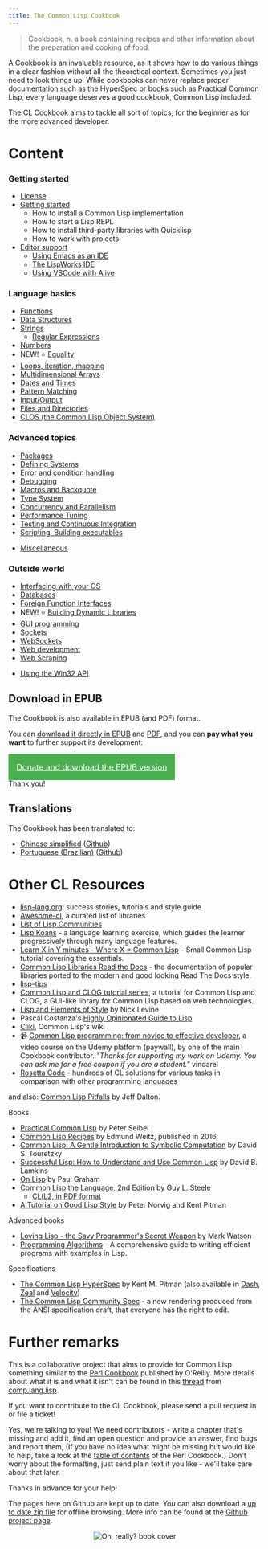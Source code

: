 ```yaml
---
title: The Common Lisp Cookbook
---
```


> Cookbook, n.
> a book containing recipes and other information about the preparation and cooking of food.

A Cookbook is an invaluable resource, as it shows how to do various things in a clear fashion without all the theoretical context. Sometimes you just need to look things up. While cookbooks can never replace proper documentation such as the HyperSpec or books such as Practical Common Lisp, every language deserves a good cookbook, Common Lisp included.

The CL Cookbook aims to tackle all sort of topics, for the beginner as for the more advanced developer.


# Content

### Getting started

* [License](license.html)
* [Getting started](getting-started.html)
  * How to install a Common Lisp implementation
  * How to start a Lisp REPL
  * How to install third-party libraries with Quicklisp
  * How to work with projects
* [Editor support](editor-support.html)
  * [Using Emacs as an IDE](emacs-ide.html)
  * [The LispWorks IDE](lispworks.html)
  * [Using VSCode with Alive](vscode-alive.html)

### Language basics

<p id="two-cols"></p>

* [Functions](functions.html)
* [Data Structures](data-structures.html)
* [Strings](strings.html)
  + [Regular Expressions](regexp.html)
* [Numbers](numbers.html)
* NEW! ⭐ [Equality](equality.html)
* [Loops, iteration, mapping](iteration.html)
* [Multidimensional Arrays](arrays.html)
* [Dates and Times](dates_and_times.html)
* [Pattern Matching](pattern_matching.html)
* [Input/Output](io.html)
* [Files and Directories](files.html)
* [CLOS (the Common Lisp Object System)](clos.html)

### Advanced topics

<p id="two-cols"></p>

* [Packages](packages.html)
* [Defining Systems](systems.html)
* [Error and condition handling](error_handling.html)
* [Debugging](debugging.html)
* [Macros and Backquote](macros.html)
* [Type System](type.html)
* [Concurrency and Parallelism](process.html)
* [Performance Tuning](performance.html)
* [Testing and Continuous Integration](testing.html)
* [Scripting. Building executables](scripting.html)
<!-- epub-exclude-start -->
* [Miscellaneous](misc.html)
<!-- epub-exclude-end -->

### Outside world

<p id="two-cols"></p>

* [Interfacing with your OS](os.html)
* [Databases](databases.html)
* [Foreign Function Interfaces](ffi.html)
* NEW! ⭐ [Building Dynamic Libraries](dynamic-libraries.html)
* [GUI programming](gui.html)
* [Sockets](sockets.html)
* [WebSockets](websockets.html)
* [Web development](web.html)
* [Web Scraping](web-scraping.html)
<!-- epub-exclude-start -->
* [Using the Win32 API](win32.html)
<!-- epub-exclude-end -->


## Download in EPUB

The Cookbook is also available in EPUB (and PDF) format.

You can [download it directly in EPUB](https://github.com/LispCookbook/cl-cookbook/releases/download/2023-12-13/common-lisp-cookbook.epub) and [PDF](https://github.com/LispCookbook/cl-cookbook/releases/download/2023-12-13/common-lisp-cookbook.pdf), and you can **pay what you want** to further support its development:


<!-- epub-exclude-start -->
<br>
<!-- epub-exclude-end -->

<a style="font-size: 16px; background-color: #4CAF50; color: white; padding: 16px; cursor: pointer;" href="https://ko-fi.com/s/01fee22a32">
  Donate and download the EPUB version
</a>

<!-- epub-exclude-start -->
<br>
<!-- epub-exclude-end -->

Thank you!


## Translations

The Cookbook has been translated to:

* [Chinese simplified](https://oneforalone.github.io/cl-cookbook-cn/#/) ([Github](https://github.com/oneforalone/cl-cookbook-cn))
* [Portuguese (Brazilian)](https://lisp.com.br/cl-cookbook/) ([Github](https://github.com/commonlispbr/cl-cookbook))

# Other CL Resources

<p id="two-cols"></p>

* [lisp-lang.org](http://lisp-lang.org/): success stories, tutorials and style guide
* [Awesome-cl](https://github.com/CodyReichert/awesome-cl), a curated list of libraries
* [List of Lisp Communities](https://github.com/CodyReichert/awesome-cl#community)
* [Lisp Koans](https://github.com/google/lisp-koans/) - a language learning exercise, which guides the learner progressively through many language features.
* [Learn X in Y minutes - Where X = Common Lisp](https://learnxinyminutes.com/docs/common-lisp/) - Small Common Lisp tutorial covering the essentials.
* [Common Lisp Libraries Read the Docs](https://common-lisp-libraries.readthedocs.io/) - the documentation of popular libraries ported to the modern and good looking Read The Docs style.
* [lisp-tips](https://github.com/lisp-tips/lisp-tips/issues/)
* [Common Lisp and CLOG tutorial series](https://github.com/rabbibotton/clog/blob/main/LEARN.md), a tutorial for Common Lisp and CLOG, a GUI-like library for Common Lisp based on web technologies.
* [Lisp and Elements of Style](http://web.archive.org/web/20190316190256/https://www.nicklevine.org/declarative/lectures/) by Nick Levine
* Pascal Costanza's [Highly Opinionated Guide to Lisp](http://www.p-cos.net/lisp/guide.html)
* [Cliki](http://www.cliki.net/), Common Lisp's wiki
* 📹 [Common Lisp programming: from novice to effective developer](https://www.udemy.com/course/common-lisp-programming/?referralCode=2F3D698BBC4326F94358), a video course on the Udemy platform (paywall), by one of the main Cookbook contributor. *"Thanks for supporting my work on Udemy. You can ask me for a free coupon if you are a student."* vindarel
* [Rosetta Code](https://rosettacode.org/wiki/Category:Common_Lisp) - hundreds of CL solutions for various tasks in comparison with other programming languages

and also: [Common Lisp Pitfalls](https://github.com/LispCookbook/cl-cookbook/issues/479) by Jeff Dalton.



Books

* [Practical Common Lisp](http://www.gigamonkeys.com/book/) by Peter Seibel
* [Common Lisp Recipes](http://weitz.de/cl-recipes/) by Edmund Weitz, published in 2016,
* [Common Lisp: A Gentle Introduction to Symbolic Computation](http://www-2.cs.cmu.edu/~dst/LispBook/) by David S. Touretzky
* [Successful Lisp: How to Understand and Use Common Lisp](https://successful-lisp.blogspot.com/p/httpsdrive.html) by David B. Lamkins
* [On Lisp](http://www.paulgraham.com/onlisptext.html) by Paul Graham
* [Common Lisp the Language, 2nd Edition](http://www-2.cs.cmu.edu/Groups/AI/html/cltl/cltl2.html) by Guy L. Steele
  * [CLtL2, in PDF format](https://github.com/mmontone/cltl2-doc)
* [A Tutorial on Good Lisp Style](https://www.cs.umd.edu/%7Enau/cmsc421/norvig-lisp-style.pdf) by Peter Norvig and Kent Pitman

Advanced books

* [Loving Lisp - the Savy Programmer's Secret Weapon](https://leanpub.com/lovinglisp/) by Mark Watson
* [Programming Algorithms](https://leanpub.com/progalgs) - A comprehensive guide to writing efficient programs with examples in Lisp.


Specifications

* [The Common Lisp HyperSpec](http://www.lispworks.com/documentation/HyperSpec/Front/index.htm) by Kent M. Pitman (also available in [Dash](https://kapeli.com/dash), [Zeal](https://zealdocs.org/) and [Velocity](https://velocity.silverlakesoftware.com/))
* [The Common Lisp Community Spec](https://cl-community-spec.github.io/pages/index.html) - a new rendering produced from the ANSI specification draft, that everyone has the right to edit.

# Further remarks

This is a collaborative project that aims to provide for Common Lisp something
similar to the [Perl Cookbook][perl] published by O'Reilly. More details about
what it is and what it isn't can be found in this [thread][thread] from
[comp.lang.lisp][cll].

If you want to contribute to the CL Cookbook, please send a pull request in or
file a ticket!

Yes, we're talking to you! We need contributors - write a chapter that's missing
and add it, find an open question and provide an answer, find bugs and report
them, (If you have no idea what might be missing but would like to help, take a
look at the [table of contents][toc] of the Perl Cookbook.) Don't worry about
the formatting, just send plain text if you like - we'll take care about that
later.

Thanks in advance for your help!

The pages here on Github are kept up to date. You can also download a
[up to date zip file][zip] for offline browsing. More info can be found at the
[Github project page][gh].


<!-- epub-exclude-start -->
<div style="text-align: center">
    <img src="orly-cover.png" alt="Oh, really? book cover"/>
</div>
<!-- epub-exclude-end -->

[cll]: news:comp.lang.lisp
[perl]: http://www.oreilly.com/catalog/cookbook/
[thread]: http://groups.google.com/groups?threadm=m3it9soz3m.fsf%40bird.agharta.de
[toc]: http://www.oreilly.com/catalog/cookbook/
[zip]: https://github.com/LispCookbook/cl-cookbook/archive/master.zip
[gh]: https://github.com/LispCookbook/cl-cookbook
